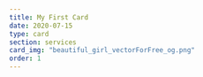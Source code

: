 ```yaml
---
title: My First Card
date: 2020-07-15
type: card
section: services
card_img: "beautiful_girl_vectorForFree_og.png"
order: 1
---
```

